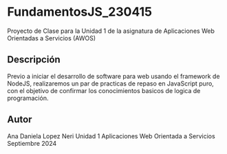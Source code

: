 # FundamentosJS_230415
Proyecto de Clase para la Unidad 1 de la asignatura de Aplicaciones Web Orientadas a Servicios (AWOS)

## Descripción

Previo a iniciar el desarrollo de software para web usando el framework de NodeJS, realizaremos un par de practicas de repaso en JavaScript puro, con el objetivo de confirmar los conocimientos basicos de logica de programación.



## Autor
Ana Daniela Lopez Neri 
Unidad 1
Aplicaciones Web Orientada a Servicios
Septiembre 2024
